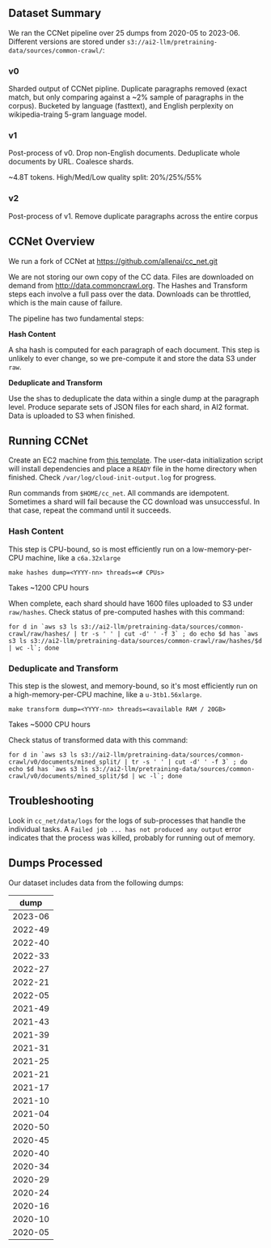 ## Dataset Summary

We ran the CCNet pipeline over 25 dumps from 2020-05 to 2023-06.  Different versions are stored under `s3://ai2-llm/pretraining-data/sources/common-crawl/`:

### v0

Sharded output of CCNet pipline. Duplicate paragraphs removed (exact match, but only comparing against a ~2% sample of paragraphs in the corpus). Bucketed by language (fasttext), and English perplexity on wikipedia-traing 5-gram language model.

### v1

Post-process of v0. Drop non-English documents. Deduplicate whole documents by URL. Coalesce shards.

~4.8T tokens. High/Med/Low quality split: 20%/25%/55%

### v2

Post-process of v1. Remove duplicate paragraphs across the entire corpus

## CCNet Overview

We run a fork of CCNet at https://github.com/allenai/cc_net.git

We are not storing our own copy of the CC data. Files are downloaded on demand from http://data.commoncrawl.org. The Hashes and Transform steps each involve a full pass over the data. Downloads can be throttled, which is the main cause of failure.

The pipeline has two fundamental steps:

**Hash Content**

A sha hash is computed for each paragraph of each document.
This step is unlikely to ever change, so we pre-compute it and store the data S3 under `raw`.

**Deduplicate and Transform**

Use the shas to deduplicate the data within a single dump at the paragraph level. Produce separate sets of JSON files for each shard, in AI2 format.  Data is uploaded to S3 when finished.

## Running CCNet

Create an EC2 machine from [this template](https://us-east-1.console.aws.amazon.com/ec2/home?region=us-east-1#LaunchTemplateDetails:launchTemplateId=lt-0be9ec34ba9794d3e).
The user-data initialization script will install dependencies and place a `READY` file in the home directory when finished. Check `/var/log/cloud-init-output.log` for progress.

Run commands from `$HOME/cc_net`. All commands are idempotent. Sometimes a shard will fail because the CC download was unsuccessful. In that case, repeat the command until it succeeds.

### Hash Content

This step is CPU-bound, so is most efficiently run on a low-memory-per-CPU machine, like a `c6a.32xlarge`

```
make hashes dump=<YYYY-nn> threads=<# CPUs>

```
Takes ~1200 CPU hours

When complete, each shard should have 1600 files uploaded to S3 under `raw/hashes`. Check status of pre-computed hashes with this command:

```
for d in `aws s3 ls s3://ai2-llm/pretraining-data/sources/common-crawl/raw/hashes/ | tr -s ' ' | cut -d' ' -f 3` ; do echo $d has `aws s3 ls s3://ai2-llm/pretraining-data/sources/common-crawl/raw/hashes/$d | wc -l`; done
```

### Deduplicate and Transform

This step is the slowest, and memory-bound, so it's most efficiently run on a high-memory-per-CPU machine, like a `u-3tb1.56xlarge`.
```
make transform dump=<YYYY-nn> threads=<available RAM / 20GB>
```
Takes ~5000 CPU hours

Check status of transformed data with this command:
```
for d in `aws s3 ls s3://ai2-llm/pretraining-data/sources/common-crawl/v0/documents/mined_split/ | tr -s ' ' | cut -d' ' -f 3` ; do echo $d has `aws s3 ls s3://ai2-llm/pretraining-data/sources/common-crawl/v0/documents/mined_split/$d | wc -l`; done
```

## Troubleshooting

Look in `cc_net/data/logs` for the logs of sub-processes that handle the individual tasks. A `Failed job ... has not produced any output` error indicates that the process was killed, probably for running out of memory.

## Dumps Processed

Our dataset includes data from the following dumps:

|dump|
|---|
|2023-06|
|2022-49|
|2022-40|
|2022-33|
|2022-27|
|2022-21|
|2022-05|
|2021-49|
|2021-43|
|2021-39|
|2021-31|
|2021-25|
|2021-21|
|2021-17|
|2021-10|
|2021-04|
|2020-50|
|2020-45|
|2020-40|
|2020-34|
|2020-29|
|2020-24|
|2020-16|
|2020-10|
|2020-05|
